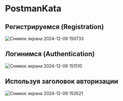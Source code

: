 # PostmanKata

## Регистрируемся (Registration)
![Снимок экрана 2024-12-09 150733](https://github.com/user-attachments/assets/b1508cb1-c7c7-4f57-8cd9-8a253e48ee2c)

## Логинимся (Authentication)
![Снимок экрана 2024-12-09 151510](https://github.com/user-attachments/assets/909845f2-ce33-4116-ac3d-38cfe2b1518a)

## Используя заголовок авторизации
![Снимок экрана 2024-12-09 153521](https://github.com/user-attachments/assets/c94245a3-49b6-4619-b77c-f79d61d2755d)



